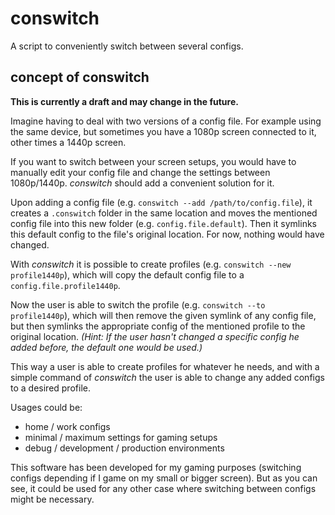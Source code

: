 # conswitch

A script to conveniently switch between several configs.

## concept of conswitch

**This is currently a draft and may change in the future.**

Imagine having to deal with two versions of a config file. For example using the same device, but sometimes you have a 1080p screen connected to it, other times a 1440p screen.

If you want to switch between your screen setups, you would have to manually edit your config file and change the settings between 1080p/1440p. *conswitch* should add a convenient solution for it.

Upon adding a config file (e.g. `conswitch --add /path/to/config.file`), it creates a `.conswitch` folder in the same location and moves the mentioned config file into this new folder (e.g. `config.file.default`). Then it symlinks this default config to the file's original location. For now, nothing would have changed.

With *conswitch* it is possible to create profiles (e.g. `conswitch --new profile1440p`), which will copy the default config file to a `config.file.profile1440p`.

Now the user is able to switch the profile (e.g. `conswitch --to profile1440p`), which will then remove the given symlink of any config file, but then symlinks the appropriate config of the mentioned profile to the original location. *(Hint: If the user hasn't changed a specific config he added before, the default one would be used.)*

This way a user is able to create profiles for whatever he needs, and with a simple command of *conswitch* the user is able to change any added configs to a desired profile.

Usages could be:

- home / work configs
- minimal / maximum settings for gaming setups
- debug / development / production environments

This software has been developed for my gaming purposes (switching configs depending if I game on my small or bigger screen). But as you can see, it could be used for any other case where switching between configs might be necessary.

